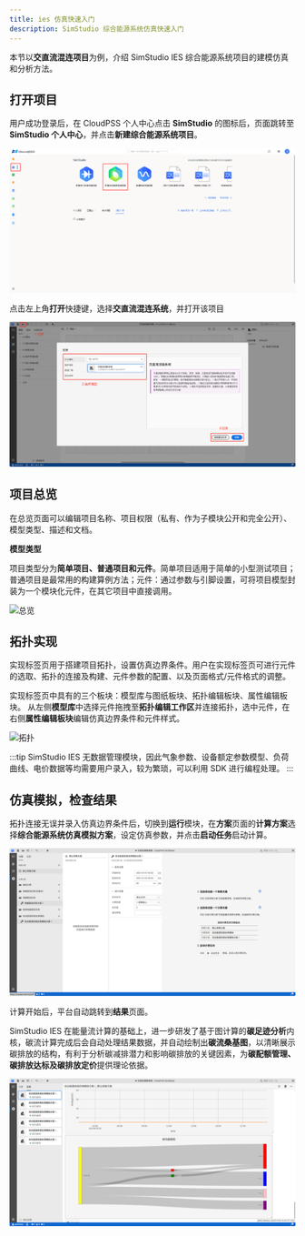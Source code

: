 ```yaml
---
title: ies 仿真快速入门
description: SimStudio 综合能源系统仿真快速入门
---
```


本节以**交直流混连项目**为例，介绍 SimStudio IES 综合能源系统项目的建模仿真和分析方法。


## 打开项目

用户成功登录后，在 CloudPSS 个人中心点击 **SimStudio** 的图标后，页面跳转至 
 **SimStudio 个人中心**，并点击**新建综合能源系统项目**。

![个人中心](./simstudio.png )


点击左上角**打开**快捷键，选择**交直流混连系统**，并打开该项目

![打开项目](./open.png "打开项目")


## 项目总览

在总览页面可以编辑项目名称、项目权限（私有、作为子模块公开和完全公开）、模型类型、描述和文档。


**模型类型**

项目类型分为**简单项目、普通项目和元件**。简单项目适用于简单的小型测试项目；普通项目是最常用的构建算例方法；元件：通过参数与引脚设置，可将项目模型封装为一个模块化元件，在其它项目中直接调用。

![总览](./summary.png)


## 拓扑实现

实现标签页用于搭建项目拓扑，设置仿真边界条件。用户在实现标签页可进行元件的选取、拓扑的连接及构建、元件参数的配置、以及页面格式/元件格式的调整。

实现标签页中具有的三个板块：模型库与图纸板块、拓扑编辑板块、属性编辑板块。
从左侧**模型库**中选择元件拖拽至**拓扑编辑工作区**并连接拓扑，选中元件，在右侧**属性编辑板块**编辑仿真边界条件和元件样式。

![拓扑](./design.png)

:::tip
SimStudio IES 无数据管理模块，因此气象参数、设备额定参数模型、负荷曲线、电价数据等均需要用户录入，较为繁琐，可以利用 SDK 进行编程处理。
:::

## 仿真模拟，检查结果

拓扑连接无误并录入仿真边界条件后，切换到**运行**模块，在**方案**页面的**计算方案**选择**综合能源系统仿真模拟方案**，设定仿真参数，并点击**启动任务**启动计算。

![仿真](./run.png)


计算开始后，平台自动跳转到**结果**页面。

SimStudio IES 在能量流计算的基础上，进一步研发了基于图计算的**碳足迹分析**内核，碳流计算完成后会自动处理结果数据，并自动绘制出**碳流桑基图**，以清晰展示碳排放的结构，有利于分析碳减排潜力和影响碳排放的关键因素，为**碳配额管理、碳排放达标及碳排放定价**提供理论依据。

![结果](./result.png "结果")